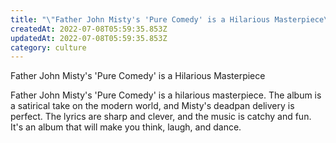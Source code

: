 ```yaml
---
title: "\"Father John Misty's 'Pure Comedy' is a Hilarious Masterpiece\""
createdAt: 2022-07-08T05:59:35.853Z
updatedAt: 2022-07-08T05:59:35.853Z
category: culture
---
```


Father John Misty's 'Pure Comedy' is a Hilarious Masterpiece

Father John Misty's 'Pure Comedy' is a hilarious masterpiece. The album is a satirical take on the modern world, and Misty's deadpan delivery is perfect. The lyrics are sharp and clever, and the music is catchy and fun. It's an album that will make you think, laugh, and dance.
